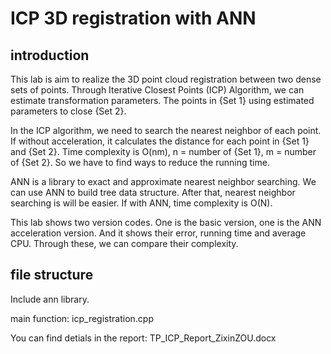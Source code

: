 # ICP 3D registration with ANN

## introduction
This lab is aim to realize the 3D point cloud registration between two dense sets of points. Through Iterative Closest Points (ICP) Algorithm, we can estimate transformation parameters. The points in {Set 1} using estimated parameters to close {Set 2}. 

In the ICP algorithm, we need to search the nearest neighbor of each point. If without acceleration, it calculates the distance for each point in {Set 1} and {Set 2}. Time complexity is O(nm), n = number of {Set 1}, m = number of {Set 2}. So we have to find ways to reduce the running time. 

ANN is a library to exact and approximate nearest neighbor searching. We can use ANN to build tree data structure. After that, nearest neighbor searching is will be easier. If with ANN, time complexity is O(N). 

This lab shows two version codes. One is the basic version, one is the ANN acceleration version. And it shows their error, running time and average CPU. Through these, we can compare their complexity.

## file structure
Include ann library.

main function: icp_registration.cpp

You can find detials in the report: TP_ICP_Report_ZixinZOU.docx